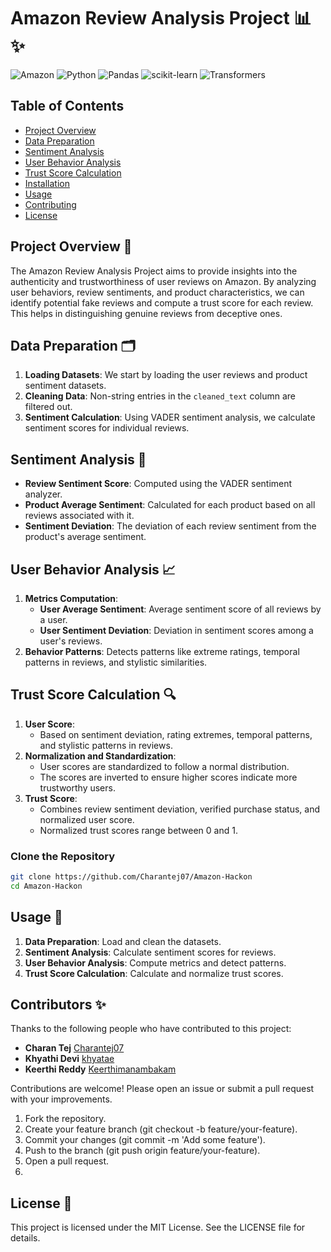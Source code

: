 # Amazon Review Analysis Project 📊✨

![Amazon](https://img.shields.io/badge/Amazon-Review%20Analysis-orange?style=for-the-badge&logo=amazon)
![Python](https://img.shields.io/badge/Python-3.8+-blue?style=for-the-badge&logo=python)
![Pandas](https://img.shields.io/badge/Pandas-1.2+-blue?style=for-the-badge&logo=pandas)
![scikit-learn](https://img.shields.io/badge/scikit--learn-0.24+-blue?style=for-the-badge&logo=scikit-learn)
![Transformers](https://img.shields.io/badge/Transformers-4.0+-blue?style=for-the-badge&logo=transformers)

## Table of Contents

- [Project Overview](#project-overview)
- [Data Preparation](#data-preparation)
- [Sentiment Analysis](#sentiment-analysis)
- [User Behavior Analysis](#user-behavior-analysis)
- [Trust Score Calculation](#trust-score-calculation)
- [Installation](#installation)
- [Usage](#usage)
- [Contributing](#contributing)
- [License](#license)

## Project Overview 📘

The Amazon Review Analysis Project aims to provide insights into the authenticity and trustworthiness of user reviews on Amazon. By analyzing user behaviors, review sentiments, and product characteristics, we can identify potential fake reviews and compute a trust score for each review. This helps in distinguishing genuine reviews from deceptive ones.

## Data Preparation 🗂️

1. **Loading Datasets**: We start by loading the user reviews and product sentiment datasets.
2. **Cleaning Data**: Non-string entries in the `cleaned_text` column are filtered out.
3. **Sentiment Calculation**: Using VADER sentiment analysis, we calculate sentiment scores for individual reviews.

## Sentiment Analysis 🧠

- **Review Sentiment Score**: Computed using the VADER sentiment analyzer.
- **Product Average Sentiment**: Calculated for each product based on all reviews associated with it.
- **Sentiment Deviation**: The deviation of each review sentiment from the product's average sentiment.

## User Behavior Analysis 📈

1. **Metrics Computation**:
   - **User Average Sentiment**: Average sentiment score of all reviews by a user.
   - **User Sentiment Deviation**: Deviation in sentiment scores among a user's reviews.
2. **Behavior Patterns**: Detects patterns like extreme ratings, temporal patterns in reviews, and stylistic similarities.

## Trust Score Calculation 🔍

1. **User Score**:
   - Based on sentiment deviation, rating extremes, temporal patterns, and stylistic patterns in reviews.
2. **Normalization and Standardization**:
   - User scores are standardized to follow a normal distribution.
   - The scores are inverted to ensure higher scores indicate more trustworthy users.
3. **Trust Score**:
   - Combines review sentiment deviation, verified purchase status, and normalized user score.
   - Normalized trust scores range between 0 and 1.

### Clone the Repository

```bash
git clone https://github.com/Charantej07/Amazon-Hackon
cd Amazon-Hackon
```

## Usage 🚀

1. **Data Preparation**: Load and clean the datasets.
2. **Sentiment Analysis**: Calculate sentiment scores for reviews.
3. **User Behavior Analysis**: Compute metrics and detect patterns.
4. **Trust Score Calculation**: Calculate and normalize trust scores.


## Contributors ✨

Thanks to the following people who have contributed to this project:

- **Charan Tej** [Charantej07](https://github.com/Charantej07)
- **Khyathi Devi** [khyatae](https://github.com/khyatae)
- **Keerthi Reddy** [Keerthimanambakam](https://github.com/Keerthimanambakam)

Contributions are welcome! Please open an issue or submit a pull request with your improvements.

1. Fork the repository.
2. Create your feature branch (git checkout -b feature/your-feature).
3. Commit your changes (git commit -m 'Add some feature').
4. Push to the branch (git push origin feature/your-feature).
5. Open a pull request.
6. 
## License 📄
This project is licensed under the MIT License. See the LICENSE file for details.
